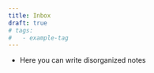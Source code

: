 ```yaml
---
title: Inbox
draft: true
# tags:
#   - example-tag
---
```


- Here you can write disorganized notes
